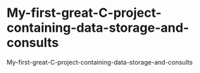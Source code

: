# My-first-great-C-project-containing-data-storage-and-consults
My-first-great-C-project-containing-data-storage-and-consults
